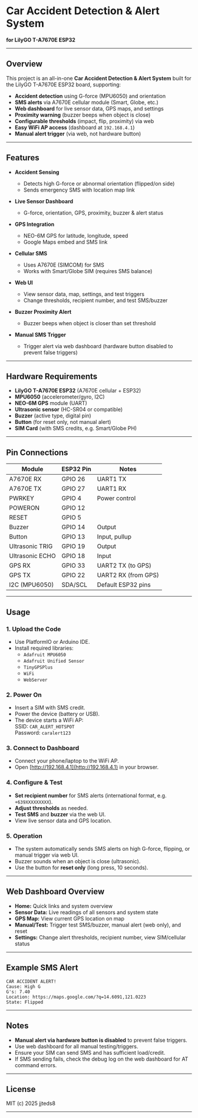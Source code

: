 # Car Accident Detection & Alert System  
**for LilyGO T-A7670E ESP32**

---

## Overview

This project is an all-in-one **Car Accident Detection & Alert System** built for the LilyGO T-A7670E ESP32 board, supporting:

- **Accident detection** using G-force (MPU6050) and orientation
- **SMS alerts** via A7670E cellular module (Smart, Globe, etc.)
- **Web dashboard** for live sensor data, GPS maps, and settings
- **Proximity warning** (buzzer beeps when object is close)
- **Configurable thresholds** (impact, flip, proximity) via web
- **Easy WiFi AP access** (dashboard at `192.168.4.1`)
- **Manual alert trigger** (via web, not hardware button)

---

## Features

- **Accident Sensing**
  - Detects high G-force or abnormal orientation (flipped/on side)
  - Sends emergency SMS with location map link

- **Live Sensor Dashboard**
  - G-force, orientation, GPS, proximity, buzzer & alert status

- **GPS Integration**
  - NEO-6M GPS for latitude, longitude, speed
  - Google Maps embed and SMS link

- **Cellular SMS**
  - Uses A7670E (SIMCOM) for SMS
  - Works with Smart/Globe SIM (requires SMS balance)

- **Web UI**
  - View sensor data, map, settings, and test triggers
  - Change thresholds, recipient number, and test SMS/buzzer

- **Buzzer Proximity Alert**
  - Buzzer beeps when object is closer than set threshold

- **Manual SMS Trigger**
  - Trigger alert via web dashboard (hardware button disabled to prevent false triggers)

---

## Hardware Requirements

- **LilyGO T-A7670E ESP32** (A7670E cellular + ESP32)
- **MPU6050** (accelerometer/gyro, I2C)
- **NEO-6M GPS** module (UART)
- **Ultrasonic sensor** (HC-SR04 or compatible)
- **Buzzer** (active type, digital pin)
- **Button** (for reset only, not manual alert)
- **SIM Card** (with SMS credits, e.g. Smart/Globe PH)

---

## Pin Connections

| Module         | ESP32 Pin      | Notes                  |
|----------------|--------------- |------------------------|
| A7670E RX      | GPIO 26        | UART1 TX               |
| A7670E TX      | GPIO 27        | UART1 RX               |
| PWRKEY         | GPIO 4         | Power control          |
| POWERON        | GPIO 12        |                        |
| RESET          | GPIO 5         |                        |
| Buzzer         | GPIO 14        | Output                 |
| Button         | GPIO 13        | Input, pullup          |
| Ultrasonic TRIG| GPIO 19        | Output                 |
| Ultrasonic ECHO| GPIO 18        | Input                  |
| GPS RX         | GPIO 33        | UART2 TX (to GPS)      |
| GPS TX         | GPIO 22        | UART2 RX (from GPS)    |
| I2C (MPU6050)  | SDA/SCL        | Default ESP32 pins     |

---

## Usage

### 1. **Upload the Code**

- Use PlatformIO or Arduino IDE.
- Install required libraries:
  - `Adafruit MPU6050`
  - `Adafruit Unified Sensor`
  - `TinyGPSPlus`
  - `WiFi`
  - `WebServer`

### 2. **Power On**

- Insert a SIM with SMS credit.
- Power the device (battery or USB).
- The device starts a WiFi AP:  
  SSID: `CAR_ALERT_HOTSPOT`  
  Password: `caralert123`

### 3. **Connect to Dashboard**

- Connect your phone/laptop to the WiFi AP.
- Open [http://192.168.4.1](http://192.168.4.1) in your browser.

### 4. **Configure & Test**

- **Set recipient number** for SMS alerts (international format, e.g. `+639XXXXXXXXX`).
- **Adjust thresholds** as needed.
- **Test SMS** and **buzzer** via the web UI.
- View live sensor data and GPS location.

### 5. **Operation**

- The system automatically sends SMS alerts on high G-force, flipping, or manual trigger via web UI.
- Buzzer sounds when an object is close (ultrasonic).
- Use the button for **reset only** (long press, 10 seconds).

---

## Web Dashboard Overview

- **Home:** Quick links and system overview
- **Sensor Data:** Live readings of all sensors and system state
- **GPS Map:** View current GPS location on map
- **Manual/Test:** Trigger test SMS/buzzer, manual alert (web only), and reset
- **Settings:** Change alert thresholds, recipient number, view SIM/cellular status

---

## Example SMS Alert

```
CAR ACCIDENT ALERT!
Cause: High G
G's: 7.40
Location: https://maps.google.com/?q=14.6091,121.0223
State: Flipped
```

---

## Notes

- **Manual alert via hardware button is disabled** to prevent false triggers.
- Use web dashboard for all manual testing/triggers.
- Ensure your SIM can send SMS and has sufficient load/credit.
- If SMS sending fails, check the debug log on the web dashboard for AT command errors.

---

## License

MIT (c) 2025 jjteds8

---